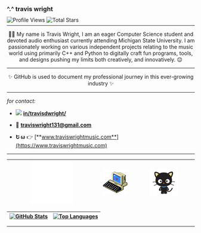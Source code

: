 ### ^.^ **travis wright**

<p style="margin-top: -5px;"></p>

![Profile Views](https://komarev.com/ghpvc/?username=travis-is-wright&style=flat&color=blueviolet&label=Profile+Views)
![Total Stars](https://img.shields.io/github/stars/travis-is-wright?logo=github&label=Total%20Stars&color=%23FAEE46)

<p style="margin-top: -8px;"></p>

---

<p align="center">👋🏻 My name is Travis Wright, I am an eager Computer Science student and devoted audio enthusiast currently attending Michigan State University. I am passionately working on various independent projects relating to the music world using primarily C++ and Python to digitally craft fun programs, tools, and designs pushing my limits both creatively, and innovatively. 😌</p>

---

<p align="center">✨ GitHub is used to document my professional journey in this ever-growing industry ✨</p>

---

_for contact:_

- <img src="https://cdn.jsdelivr.net/gh/devicons/devicon/icons/linkedin/linkedin-original.svg" width="16px"> [ **in/travisdwright/**](https://www.linkedin.com/in/travisdwright/)

- 📧 **traviswright131@gmail.com**

- **Ե ω** 👉 [**www.traviswrightmusic.com**](https://www.traviswrightmusic.com)

---

<img src="https://github.com/travis-is-wright/travis-is-wright/blob/main/tw animation.gif" style="width: 50%"> | <img src="https://github.com/travis-is-wright/travis-is-wright/blob/main/computer-8bit-large11.webp" style="width: 80%"> | <img src="https://github.com/travis-is-wright/travis-is-wright/blob/main/chochocat.gif" style="width: 50%"> 
|-|-|-|

[![**GitHub Stats**](https://readme-stats.clckblog.space/api?username=travis-is-wright&theme=omni&icons=true&count_private=true)](https://skyline.github.com/travis-is-wright/2023) | [![**Top Languages**](https://readme-stats.clckblog.space/api/top-langs/?username=travis-is-wright&theme=omni&layout=compact&langs_count=8)](https://github.com/travis-is-wright?tab=repositories)
|-|-|

---
